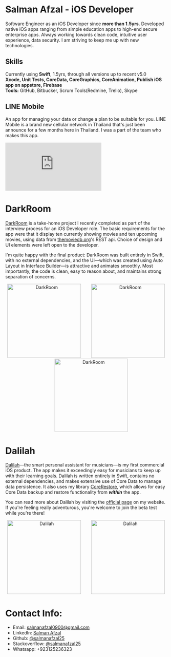 # Salman Afzal - iOS Developer

<div class="entry">
    <p>Software Engineer as an iOS Developer since <strong>more than 1.5yrs</strong>. Developed native iOS apps ranging from simple education apps to high-end secure enterprise apps. Always working towards clean code, intuitive user experience, data security. I am striving to keep me up with new technologies.<br>


<h2 id="skills">Skills</h2>
<p>Currently using <strong>Swift</strong>, 1.5yrs, through all versions up to recent v5.0<br>
<strong>Xcode, Unit Tests, CoreData, CoreGraphics, CoreAnimation, Publish iOS app on appstore, Firebase</strong><br>
<strong>Tools:</strong> GitHub, Bitbucker, Scrum Tools(Redmine, Trello), Skype </p>
  </div>


<!-- # Hello!
*Thanks for stopping by*. This repo serves as a kind of ever-changing portfolio of projects I'm currently excited about; please feel free to look around. -->
## LINE Mobile
An app for managing your data or change a plan to be suitable for you. LINE Mobile is a brand new cellular network in Thailand that's just been announce for a few months here in Thailand. I was a part of the team who makes this app.

![Line Mobile](https://github.com/salmanafzal25/iOS-Portfolio/blob/master/README.md)


# DarkRoom
[DarkRoom](https://github.com/cmilr/dark-room) is a take-home project I recently completed as part of the interview process for an iOS Developer role. The basic requirements for the app were that it display ten currently showing movies and ten upcoming movies, using data from [themoviedb.org](https://www.themoviedb.org/)'s REST api. Choice of design and UI elements were left open to the developer.

I'm quite happy with the final product: DarkRoom was built entirely in Swift, with no external dependencies, and the UI—which was created using Auto Layout in Interface Builder—is attractive and animates smoothly. Most importantly, the code is clean, easy to reason about, and maintains strong separation of concerns.

<!-- <img src="images/darkroom/DarkRoomMaster.png" width="250" align="center" title="Darkroom GIF">&nbsp;&nbsp;&nbsp;&nbsp;&nbsp;&nbsp;&nbsp;&nbsp;&nbsp;&nbsp;<img src="images/darkroom/DarkRoomDetail.png" width="250" align="center" title="Darkroom GIF">&nbsp;&nbsp;&nbsp;&nbsp;&nbsp;&nbsp;&nbsp;&nbsp;&nbsp;&nbsp;<img src="images/darkroom/Darkroom-demo.gif" width="250" align="center" title="Darkroom GIF"><br><br> -->

<p align="center">
<img src="images/darkroom/DarkRoomMaster.png" width="230"  title="DarkRoom">&nbsp;&nbsp;&nbsp;&nbsp;&nbsp;&nbsp;&nbsp;&nbsp;<img src="images/darkroom/DarkRoomDetail.png" width="230" title="DarkRoom">&nbsp;&nbsp;&nbsp;&nbsp;&nbsp;&nbsp;&nbsp;&nbsp;<img src="images/darkroom/Darkroom-demo.gif" width="228" title="DarkRoom">
</p>


# Dalilah
[Dalilah](https://cmillerco.com/dalilah)—the smart personal assistant for musicians—is my first commercial iOS product. The app makes it exceedingly easy for musicians to keep up with their learning goals. Dalilah is written entirely in Swift, contains no external dependencies, and makes extensive use of Core Data to manage data persistence. It also uses my library [CoreRestore](https://github.com/cmilr/core-restore), which allows for easy Core Data backup and restore functionality from ***within*** the app.

You can read more about Dalilah by visiting the [official page](https://cmillerco.com/dalilah) on my website. If you're feeling really adventurous, you're welcome to join the beta test while you're there!

<!-- <img src="images/dalilah/iPhone X-01MasterScreen_framed.png" width="250" title="iPhone X">&nbsp;&nbsp;&nbsp;&nbsp;&nbsp;&nbsp;&nbsp;&nbsp;&nbsp;&nbsp;<img src="images/dalilah/iPhone X-02DetailScreen_framed.png" width="250" title="iPhone X">&nbsp;&nbsp;&nbsp;&nbsp;&nbsp;&nbsp;&nbsp;&nbsp;&nbsp;&nbsp;<img src="images/dalilah/iPhone X-03SettingsScreen_framed.png" width="250" title="iPhone X"> -->

<p align="center">
<img src="images/dalilah/DalilahMaster.png" width="230"  title="Dalilah">&nbsp;&nbsp;&nbsp;&nbsp;&nbsp;&nbsp;&nbsp;&nbsp;<img src="images/dalilah/DalilahDetail.png" width="230" title="Dalilah">
</p>


<!-- # Longboard
If you'd like to see what else I've been working on, I recommend taking a look at [**Swift CoreRestore**](https://github.com/cmilr/swift-core-restore)—a library I've recently created for adding easy Core Data **backup and restore** functionality to iOS apps. CoreRestore is a work-in-progress, but I'm proud of its simple API, light-weight nature, and the fact that it solves a problem many Swift developers experience. -->
<!-- 
You might also be interested in [**Swift DateKit**](https://github.com/cmilr/swift-datekit), my library for easily mocking dates and times in Xcode unit and UI tests. Don't be fooled by its small size—**DateKit** is a compact, highly effective set of methods and classes for testing date-critical iOS apps. -->


# Contact Info:

- Email: salmanafzal0900@gmail.com
- LinkedIn: [Salman Afzal](https://www.linkedin.com/in/salman-afzal-518a87141)
- Github: [@salmanafzal25](https://github.com/salmanafzal25/iOS-Portfolio.git)
- Stackoverflow: [@salmanafzal25](https://stackoverflow.com/users/12090600/salmanafzal0900)
- Whatsapp: +923125236323
